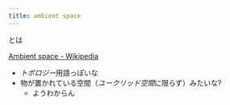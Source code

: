 ```yaml
---
title: ambient space
---
```


とは

[Ambient space - Wikipedia](https://en.wikipedia.org/wiki/Ambient_space#:~:text=An%20ambient%20space%20or%20ambient,latter%20perceives%20it%20as%20navigated.)

* *トポロジー*用語っぽいな
* 物が置かれている空間（*ユークリッド空間*に限らず）みたいな?
  * ようわからん
